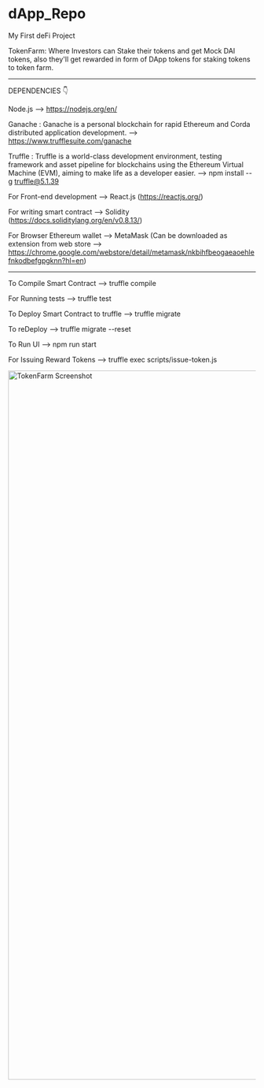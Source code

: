 # dApp_Repo
My First deFi Project

TokenFarm: Where Investors can Stake their tokens and get Mock DAI tokens, also they'll get rewarded in form of DApp tokens for staking tokens to token farm.

----------------------------------------------------------------------------------------------------------------------------------------------------------

DEPENDENCIES 👇

Node.js --> https://nodejs.org/en/

Ganache : Ganache is a personal blockchain for rapid Ethereum and Corda distributed application development. --> https://www.trufflesuite.com/ganache

Truffle : Truffle is a world-class development environment, testing framework and asset pipeline for blockchains using the Ethereum Virtual Machine (EVM), aiming to make life as a developer easier. --> npm install --g truffle@5.1.39

For Front-end development --> React.js (https://reactjs.org/)

For writing smart contract --> Solidity (https://docs.soliditylang.org/en/v0.8.13/)

For Browser Ethereum wallet --> MetaMask (Can be downloaded as extension from web store --> https://chrome.google.com/webstore/detail/metamask/nkbihfbeogaeaoehlefnkodbefgpgknn?hl=en)

----------------------------------------------------------------------------------------------------------------------------------------------------------

To Compile Smart Contract --> truffle compile

For Running tests --> truffle test

To Deploy Smart Contract to truffle --> truffle migrate

To reDeploy --> truffle migrate --reset

To Run UI --> npm run start

For Issuing Reward Tokens --> truffle exec scripts/issue-token.js

<img width="1440" alt="TokenFarm Screenshot" src="https://user-images.githubusercontent.com/30944951/162667803-1aebe96f-8bee-4040-9025-f5c0b46fa0d3.png">

